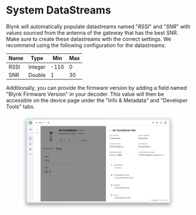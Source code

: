 # System DataStreams

Blynk will automatically populate datastreams named "_RSSI_" and "_SNR_" with values sourced from the antenna of the gateway that has the best SNR. Make sure to create these datastreams with the correct settings. We recommend using the following configuration for the datastreams:

<table><thead><tr><th>Name</th><th>Type</th><th data-type="number">Min</th><th data-type="number">Max</th></tr></thead><tbody><tr><td>RSSI</td><td>Integer</td><td>-110</td><td>0</td></tr><tr><td>SNR</td><td>Double</td><td>1</td><td>30</td></tr></tbody></table>

Additionally, you can provide the firmware version by adding a field named "Blynk Firmware Version" in your decoder. This value will then be accessible on the device page under the "Info & Metadata" and "Developer Tools" tabs.

<figure><img src="../../.gitbook/assets/Снимок экрана 2024-08-20 в 13.44.17.png" alt=""><figcaption></figcaption></figure>
